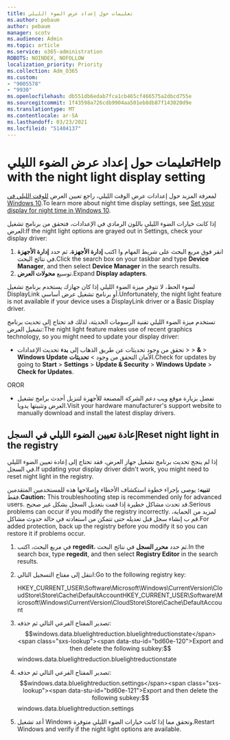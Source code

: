 ```yaml
---
title: تعليمات حول إعداد عرض الضوء الليلي
ms.author: pebaum
author: pebaum
manager: scotv
ms.audience: Admin
ms.topic: article
ms.service: o365-administration
ROBOTS: NOINDEX, NOFOLLOW
localization_priority: Priority
ms.collection: Adm_O365
ms.custom:
- "9005578"
- "9930"
ms.openlocfilehash: db551db6edab7fca1cb465cf466575a2dbcd755e
ms.sourcegitcommit: 1f43598a726cdb9904aa501eb8db87f143020d9e
ms.translationtype: MT
ms.contentlocale: ar-SA
ms.lasthandoff: 03/23/2021
ms.locfileid: "51404137"
---
```

# <a name="help-with-the-night-light-display-setting"></a><span data-ttu-id="bd60e-102">تعليمات حول إعداد عرض الضوء الليلي</span><span class="sxs-lookup"><span data-stu-id="bd60e-102">Help with the night light display setting</span></span>

<span data-ttu-id="bd60e-103">لمعرفة المزيد حول إعدادات عرض الوقت الليلي، راجع تعيين العرض [للوقت الليلي في Windows 10](https://support.microsoft.com/windows/set-your-display-for-night-time-in-windows-10-18fe903a-e0a1-8326-4c68-fd23d7aaf136).</span><span class="sxs-lookup"><span data-stu-id="bd60e-103">To learn more about night time display settings, see [Set your display for night time in Windows 10](https://support.microsoft.com/windows/set-your-display-for-night-time-in-windows-10-18fe903a-e0a1-8326-4c68-fd23d7aaf136).</span></span>

<span data-ttu-id="bd60e-104">إذا كانت خيارات الضوء الليلي باللون الرمادي في الإعدادات، فتحقق من برنامج تشغيل العرض:</span><span class="sxs-lookup"><span data-stu-id="bd60e-104">If the night light options are grayed out in Settings, check your display driver:</span></span> 

1. <span data-ttu-id="bd60e-105">انقر فوق مربع البحث على شريط المهام وا اكتب **إدارة الأجهزة**، ثم حدد **إدارة الأجهزة** في نتائج البحث.</span><span class="sxs-lookup"><span data-stu-id="bd60e-105">Click the search box on your taskbar and type **Device Manager**, and then select **Device Manager** in the search results.</span></span>
1. <span data-ttu-id="bd60e-106">توسيع **محولات العرض**.</span><span class="sxs-lookup"><span data-stu-id="bd60e-106">Expand **Display adapters**.</span></span> 

<span data-ttu-id="bd60e-107">لسوء الحظ، لا تتوفر ميزة الضوء الليلي إذا كان جهازك يستخدم برنامج تشغيل DisplayLink أو برنامج تشغيل عرض أساسي.</span><span class="sxs-lookup"><span data-stu-id="bd60e-107">Unfortunately, the night light feature is not available if your device uses a DisplayLink driver or a Basic Display driver.</span></span>

<span data-ttu-id="bd60e-108">تستخدم ميزة الضوء الليلي تقنية الرسومات الحديثة، لذلك قد تحتاج إلى تحديث برنامج تشغيل العرض:</span><span class="sxs-lookup"><span data-stu-id="bd60e-108">The night light feature makes use of recent graphics technology, so you might need to update your display driver:</span></span>  

- <span data-ttu-id="bd60e-109">تحقق من وجود تحديثات عن طريق الذهاب إلى **بدء** تحديث الإعدادات  >    >  **&**  >  **Windows Update** الأمان التحقق من وجود  >  **تحديثات**.</span><span class="sxs-lookup"><span data-stu-id="bd60e-109">Check for updates by going to **Start** > **Settings** > **Update & Security** > **Windows Update** > **Check for Updates**.</span></span>  

<span data-ttu-id="bd60e-110">OR</span><span class="sxs-lookup"><span data-stu-id="bd60e-110">OR</span></span>

- <span data-ttu-id="bd60e-111">تفضل بزيارة موقع ويب دعم الشركة المصنعة للأجهزة لتنزيل أحدث برامج تشغيل العرض وتثبيتها يدويا.</span><span class="sxs-lookup"><span data-stu-id="bd60e-111">Visit your hardware manufacturer's support website to manually download and install the latest display drivers.</span></span>

## <a name="reset-night-light-in-the-registry"></a><span data-ttu-id="bd60e-112">إعادة تعيين الضوء الليلي في السجل</span><span class="sxs-lookup"><span data-stu-id="bd60e-112">Reset night light in the registry</span></span>

<span data-ttu-id="bd60e-113">إذا لم ينجح تحديث برنامج تشغيل جهاز العرض، فقد تحتاج إلى إعادة تعيين الضوء الليلي في السجل.</span><span class="sxs-lookup"><span data-stu-id="bd60e-113">If updating your display driver didn't work, you might need to reset night light in the registry.</span></span>  

<span data-ttu-id="bd60e-114">**تنبيه:** يوصى بإجراء خطوة استكشاف الأخطاء وإصلاحها هذه للمستخدمين المتقدمين فقط.</span><span class="sxs-lookup"><span data-stu-id="bd60e-114">**Caution:** This troubleshooting step is recommended only for advanced users.</span></span> <span data-ttu-id="bd60e-115">قد تحدث مشاكل خطيرة إذا قمت بتعديل السجل بشكل غير صحيح.</span><span class="sxs-lookup"><span data-stu-id="bd60e-115">Serious problems can occur if you modify the registry incorrectly.</span></span> <span data-ttu-id="bd60e-116">لمزيد من الحماية، قم ب إنشاء سجل قبل تعديله حتى تتمكن من استعادته في حالة حدوث مشاكل.</span><span class="sxs-lookup"><span data-stu-id="bd60e-116">For added protection, back up the registry before you modify it so  you can restore it if problems occur.</span></span>

1. <span data-ttu-id="bd60e-117">في مربع البحث، اكتب **regedit**، ثم حدد **محرر السجل** في نتائج البحث.</span><span class="sxs-lookup"><span data-stu-id="bd60e-117">In the search box, type **regedit**, and then select **Registry Editor** in the search results.</span></span>

1. <span data-ttu-id="bd60e-118">انتقل إلى مفتاح التسجيل التالي:</span><span class="sxs-lookup"><span data-stu-id="bd60e-118">Go to the following registry key:</span></span> 

    <span data-ttu-id="bd60e-119">HKEY_CURRENT_USER\Software\Microsoft\Windows\CurrentVersion\CloudStore\Store\Cache\DefaultAccount</span><span class="sxs-lookup"><span data-stu-id="bd60e-119">HKEY_CURRENT_USER\Software\Microsoft\Windows\CurrentVersion\CloudStore\Store\Cache\DefaultAccount</span></span>

1. <span data-ttu-id="bd60e-120">تصدير المفتاح الفرعي التالي ثم حذفه:$$windows.data.bluelightreduction.bluelightreductionstate</span><span class="sxs-lookup"><span data-stu-id="bd60e-120">Export and then delete the following subkey:$$windows.data.bluelightreduction.bluelightreductionstate</span></span>

1. <span data-ttu-id="bd60e-121">تصدير المفتاح الفرعي التالي ثم حذفه:$$windows.data.bluelightreduction.settings</span><span class="sxs-lookup"><span data-stu-id="bd60e-121">Export and then delete the following subkey:$$windows.data.bluelightreduction.settings</span></span>

1. <span data-ttu-id="bd60e-122">أعد تشغيل Windows وتحقق مما إذا كانت خيارات الضوء الليلي متوفرة.</span><span class="sxs-lookup"><span data-stu-id="bd60e-122">Restart Windows and verify if the night light options are available.</span></span>


